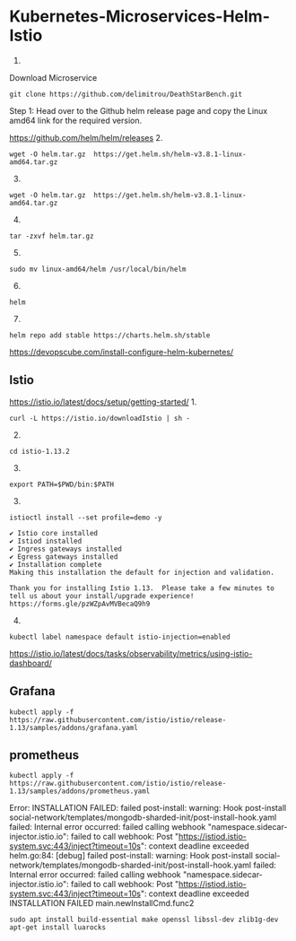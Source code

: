 # Kubernetes-Microservices-Helm-Istio

1.
Download Microservice 
```
git clone https://github.com/delimitrou/DeathStarBench.git
```
Step 1: Head over to the Github helm release page and copy the Linux amd64 link for the required version.

https://github.com/helm/helm/releases
2.
```
wget -O helm.tar.gz  https://get.helm.sh/helm-v3.8.1-linux-amd64.tar.gz
```
3.
```
wget -O helm.tar.gz  https://get.helm.sh/helm-v3.8.1-linux-amd64.tar.gz

```
4.
```
tar -zxvf helm.tar.gz
```
5.
```
sudo mv linux-amd64/helm /usr/local/bin/helm
```
6.
```
helm
```
7.
```
helm repo add stable https://charts.helm.sh/stable

```
https://devopscube.com/install-configure-helm-kubernetes/

## lstio
https://istio.io/latest/docs/setup/getting-started/
1.
```
curl -L https://istio.io/downloadIstio | sh -

```
2.
```
cd istio-1.13.2
```
3.
```
export PATH=$PWD/bin:$PATH

```
3.
```
istioctl install --set profile=demo -y

✔ Istio core installed                                                          
✔ Istiod installed                                                              
✔ Ingress gateways installed                                                    
✔ Egress gateways installed                                                     
✔ Installation complete                                                        
Making this installation the default for injection and validation.

Thank you for installing Istio 1.13.  Please take a few minutes to tell us about your install/upgrade experience!  https://forms.gle/pzWZpAvMVBecaQ9h9

```
4.
```
kubectl label namespace default istio-injection=enabled
```
https://istio.io/latest/docs/tasks/observability/metrics/using-istio-dashboard/
## Grafana
```
kubectl apply -f https://raw.githubusercontent.com/istio/istio/release-1.13/samples/addons/grafana.yaml
```
## prometheus
```
kubectl apply -f https://raw.githubusercontent.com/istio/istio/release-1.13/samples/addons/prometheus.yaml
```


Error: INSTALLATION FAILED: failed post-install: warning: Hook post-install social-network/templates/mongodb-sharded-init/post-install-hook.yaml failed: Internal error occurred: failed calling webhook "namespace.sidecar-injector.istio.io": failed to call webhook: Post "https://istiod.istio-system.svc:443/inject?timeout=10s": context deadline exceeded
helm.go:84: [debug] failed post-install: warning: Hook post-install social-network/templates/mongodb-sharded-init/post-install-hook.yaml failed: Internal error occurred: failed calling webhook "namespace.sidecar-injector.istio.io": failed to call webhook: Post "https://istiod.istio-system.svc:443/inject?timeout=10s": context deadline exceeded
INSTALLATION FAILED
main.newInstallCmd.func2

```
sudo apt install build-essential make openssl libssl-dev zlib1g-dev apt-get install luarocks
```

